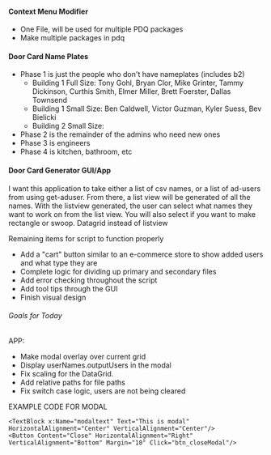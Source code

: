 #### Context Menu Modifier

- One File, will be used for multiple PDQ packages
- Make multiple packages in pdq
#### Door Card Name Plates
- Phase 1 is just the people who don't have nameplates (includes b2)
	- Building 1 Full Size: Tony Gohl, Bryan Clor, Mike Grinter, Tammy Dickinson, Curthis Smith, Elmer Miller, Brett Foerster, Dallas Townsend
	- Building 1 Small Size: Ben Caldwell, Victor Guzman, Kyler Suess, Bev Bielicki
	- Building 2 Small Size: 
- Phase 2 is the remainder of the admins who need new ones
- Phase 3 is engineers
- Phase 4 is kitchen, bathroom, etc

#### Door Card Generator GUI/App
I want this application to take either a list of csv names, or a list of ad-users from using get-aduser. From there, a list view will be generated of all the names. With the listview generated, the user can select what names they want to work on from the list view. You will also select if you want to make rectangle or swoop. Datagrid instead of listview

Remaining items for script to function properly
- Add a "cart" button similar to an e-commerce store to show added users and what type they are
- Complete logic for dividing up primary and secondary files
- Add error checking throughout the script
- Add tool tips through the GUI
- Finish visual design
###### Goals for Today
APP:
- Make modal overlay over current grid
- Display userNames.outputUsers in the modal
- Fix scaling for the DataGrid.
- Add relative paths for file paths
- Fix switch case logic, users are not being cleared 


EXAMPLE CODE FOR MODAL <!-- Overlay -->
<Rectangle x:Name="Overlay" Fill="Gray" Opacity="0.5" Grid.Column="1" Visibility="Hidden" HorizontalAlignment="Stretch" VerticalAlignment="Stretch" Panel.ZIndex="1"/>
<!-- Modal -->
<!-- Correct the opening Grid tag for the modal -->
<Grid Name="Modal" Background="White" Width="850" Height="800" Visibility="Hidden" HorizontalAlignment="Center" VerticalAlignment="Center" Panel.ZIndex="2">
    <!-- Closing bracket added -->

    <TextBlock x:Name="modaltext" Text="This is modal" HorizontalAlignment="Center" VerticalAlignment="Center"/>
    <Button Content="Close" HorizontalAlignment="Right" VerticalAlignment="Bottom" Margin="10" Click="btn_closeModal"/>
</Grid>